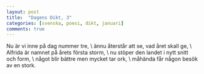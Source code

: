 ```yaml
---
layout: post
title:  "Dagens Dikt, 3"
categories: [svenska, poesi, dikt, januari]
comments: true
---
```


Nu är vi inne på dag nummer tre, \\
ännu återstår att se, vad året skall ge, \\
Alfrida är namnet på årets första storm, \\
nu stöper den landet i nytt snitt och form, \\
något blir bättre men mycket tar ork, \\
måhända får någon besök av en stork.
